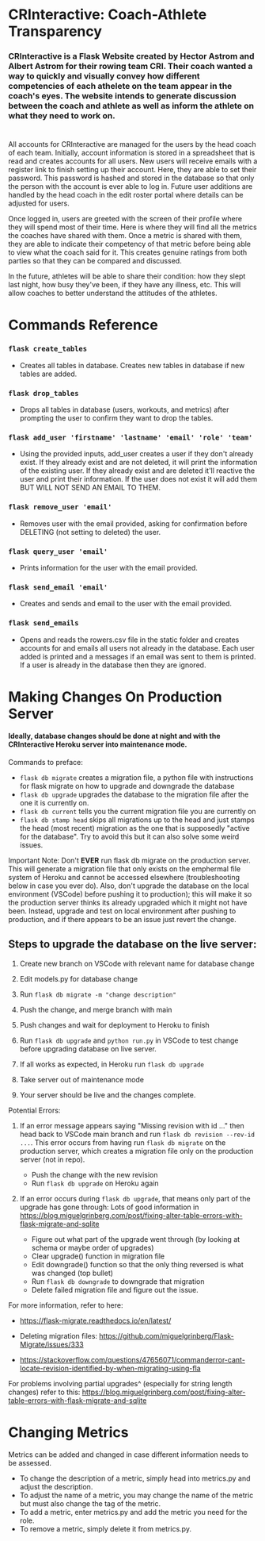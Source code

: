 # CRInteractive: Coach-Athlete Transparency

### CRInteractive is a Flask Website created by Hector Astrom and Albert Astrom for their rowing team CRI. Their coach wanted a way to quickly and visually convey how different competencies of each athelete on the team appear in the coach's eyes. The website intends to generate discussion between the coach and athlete as well as inform the athlete on what they need to work on.

#  
All accounts for CRInteractive are managed for the users by the head coach of each team. Initially, account information is stored in a spreadsheet that is read and creates accounts for all users. New users will receive emails with a register link to finish setting up their account. Here, they are able to set their password. This password is hashed and stored in the database so that only the person with the account is ever able to log in. Future user additions are handled by the head coach in the edit roster portal where details can be adjusted for users. 
  
Once logged in, users are greeted with the screen of their profile where they will spend most of their time. Here is where they will find all the metrics the coaches have shared with them. Once a metric is shared with them, they are able to indicate their competency of that metric before being able to view what the coach said for it. This creates genuine ratings from both parties so that they can be compared and discussed.
  
In the future, athletes will be able to share their condition: how they slept last night, how busy they've been, if they have any illness, etc. This will allow coaches to better understand the attitudes of the athletes.

# Commands Reference
  
### `flask create_tables`
- Creates all tables in database. Creates new tables in database if new tables are added.
### `flask drop_tables`
- Drops all tables in database (users, workouts, and metrics) after prompting the user to confirm they want to drop the tables.
### `flask add_user 'firstname' 'lastname' 'email' 'role' 'team'`
- Using the provided inputs, add_user creates a user if they don't already exist. If they already exist and are not deleted, it will print the information of the existing user. If they already exist and are deleted it'll reactive the user and print their information. If the user does not exist it will add them BUT WILL NOT SEND AN EMAIL TO THEM.
### `flask remove_user 'email'`
- Removes user with the email provided, asking for confirmation before DELETING (not setting to deleted) the user.
### `flask query_user 'email'`
- Prints information for the user with the email provided.
### `flask send_email 'email'`
- Creates and sends and email to the user with the email provided.
### `flask send_emails`
- Opens and reads the rowers.csv file in the static folder and creates accounts for and emails all users not already in the database. Each user added is printed and a messages if an email was sent to them is printed. If a user is already in the database then they are ignored.


# Making Changes On Production Server
#### Ideally, database changes should be done at night and with the CRInteractive Heroku server into maintenance mode. 
Commands to preface:
  - `flask db migrate` creates a migration file, a python file with instructions for flask migrate on how to upgrade and downgrade the database
  - `flask db upgrade` upgrades the database to the migration file after the one it is currently on.
  - `flask db current` tells you the current migration file you are currently on
  - `flask db stamp head` skips all migrations up to the head and just stamps the head (most recent) migration as the one that is supposedly "active for the database". Try to avoid this but it can also solve some weird issues.
  
  Important Note: Don't **EVER** run flask db migrate on the production server. This will generate a migration file that only exists on the emphermal file system of Heroku and cannot be accessed elsewhere (troubleshooting below in case you ever do). Also, don't upgrade the database on the local environment (VSCode) before pushing it to production); this will make it so the production server thinks its already upgraded which it might not have been. Instead, upgrade and test on local environment after pushing to production, and if there appears to be an issue just revert the change.
  
  ## Steps to upgrade the database on the live server: 
1. Create new branch on VSCode with relevant name for database change

1. Edit models.py for database change

1. Run `flask db migrate -m "change description"`

1. Push the change, and merge branch with main

1. Push changes and wait for deployment to Heroku to finish

1. Run `flask db upgrade` and `python run.py` in VSCode to test change before upgrading database on live server. 

1. If all works as expected, in Heroku run `flask db upgrade`

1. Take server out of maintenance mode

1. Your server should be live and the changes complete. 

Potential Errors: 
1. If an error message appears saying "Missing revision with id ..." then head back to VSCode main branch and run `flask db revision --rev-id ...`. This error occurs from having run `flask db migrate` on the production server, which creates a migration file only on the production server (not in repo).

    * Push the change with the new revision
    * Run `flask db upgrade` on Heroku again

1. If an error occurs during `flask db upgrade`, that means only part of the upgrade has gone through: Lots of good information in https://blog.miguelgrinberg.com/post/fixing-alter-table-errors-with-flask-migrate-and-sqlite 

    * Figure out what part of the upgrade went through (by looking at schema or maybe order of upgrades)
    * Clear upgrade() function in migration file
    * Edit downgrade() function so that the only thing reversed is what was changed (top bullet)
    * Run `flask db downgrade` to downgrade that migration
    * Delete failed migration file and figure out the issue.


For more information, refer to here:

* https://flask-migrate.readthedocs.io/en/latest/

* Deleting migration files:
  https://github.com/miguelgrinberg/Flask-Migrate/issues/333

* https://stackoverflow.com/questions/47656071/commanderror-cant-locate-revision-identified-by-when-migrating-using-fla

For problems involving partial upgrades^ (especially for string length changes) refer to this:
https://blog.miguelgrinberg.com/post/fixing-alter-table-errors-with-flask-migrate-and-sqlite
  
# Changing Metrics
  
Metrics can be added and changed in case different information needs to be assessed. 
- To change the description of a metric, simply head into metrics.py and adjust the description. 
- To adjust the name of a metric, you may change the name of the metric but must also change the tag of the metric. 
- To add a metric, enter metrics.py and add the metric you need for the role.
- To remove a metric, simply delete it from metrics.py. 
